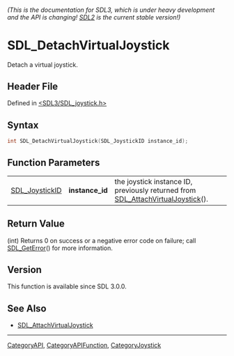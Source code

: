 ###### (This is the documentation for SDL3, which is under heavy development and the API is changing! [SDL2](https://wiki.libsdl.org/SDL2/) is the current stable version!)
# SDL_DetachVirtualJoystick

Detach a virtual joystick.

## Header File

Defined in [<SDL3/SDL_joystick.h>](https://github.com/libsdl-org/SDL/blob/main/include/SDL3/SDL_joystick.h)

## Syntax

```c
int SDL_DetachVirtualJoystick(SDL_JoystickID instance_id);
```

## Function Parameters

|                                  |                 |                                                                                                              |
| -------------------------------- | --------------- | ------------------------------------------------------------------------------------------------------------ |
| [SDL_JoystickID](SDL_JoystickID) | **instance_id** | the joystick instance ID, previously returned from [SDL_AttachVirtualJoystick](SDL_AttachVirtualJoystick)(). |

## Return Value

(int) Returns 0 on success or a negative error code on failure; call
[SDL_GetError](SDL_GetError)() for more information.

## Version

This function is available since SDL 3.0.0.

## See Also

- [SDL_AttachVirtualJoystick](SDL_AttachVirtualJoystick)

----
[CategoryAPI](CategoryAPI), [CategoryAPIFunction](CategoryAPIFunction), [CategoryJoystick](CategoryJoystick)


